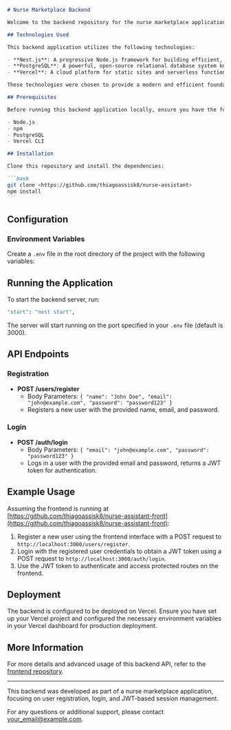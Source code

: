 ````markdown
# Nurse Marketplace Backend

Welcome to the backend repository for the nurse marketplace application. This backend is built with Nest.js and uses PostgreSQL for data storage, with deployment on Vercel.

## Technologies Used

This backend application utilizes the following technologies:

- **Nest.js**: A progressive Node.js framework for building efficient, reliable, and scalable server-side applications.
- **PostgreSQL**: A powerful, open-source relational database system known for its robustness and reliability.
- **Vercel**: A cloud platform for static sites and serverless functions, used for deployment and hosting of server-side applications.

These technologies were chosen to provide a modern and efficient foundation for building and managing a nurse marketplace application with a focus on user registration, login, and session management using JWT authentication.

## Prerequisites

Before running this backend application locally, ensure you have the following installed:

- Node.js
- npm
- PostgreSQL
- Vercel CLI

## Installation

Clone this repository and install the dependencies:

```bash
git clone <https://github.com/thiagoassisk8/nurse-assistant>
npm install
```
````

## Configuration

### Environment Variables

Create a `.env` file in the root directory of the project with the following variables:

## Running the Application

To start the backend server, run:

```bash
"start": "nest start",
```

The server will start running on the port specified in your `.env` file (default is 3000).

## API Endpoints

### Registration

- **POST /users/register**
  - Body Parameters: `{ "name": "John Doe", "email": "john@example.com", "password": "password123" }`
  - Registers a new user with the provided name, email, and password.

### Login

- **POST /auth/login**
  - Body Parameters: `{ "email": "john@example.com", "password": "password123" }`
  - Logs in a user with the provided email and password, returns a JWT token for authentication.

## Example Usage

Assuming the frontend is running at [https://github.com/thiagoassisk8/nurse-assistant-front](https://github.com/thiagoassisk8/nurse-assistant-front):

1. Register a new user using the frontend interface with a POST request to `http://localhost:3000/users/register`.
2. Login with the registered user credentials to obtain a JWT token using a POST request to `http://localhost:3000/auth/login`.
3. Use the JWT token to authenticate and access protected routes on the frontend.

## Deployment

The backend is configured to be deployed on Vercel. Ensure you have set up your Vercel project and configured the necessary environment variables in your Vercel dashboard for production deployment.

## More Information

For more details and advanced usage of this backend API, refer to the [frontend repository](https://github.com/thiagoassisk8/nurse-assistant-front).

---

This backend was developed as part of a nurse marketplace application, focusing on user registration, login, and JWT-based session management.

For any questions or additional support, please contact [your_email@example.com](mailto:your_email@example.com).

```

```
